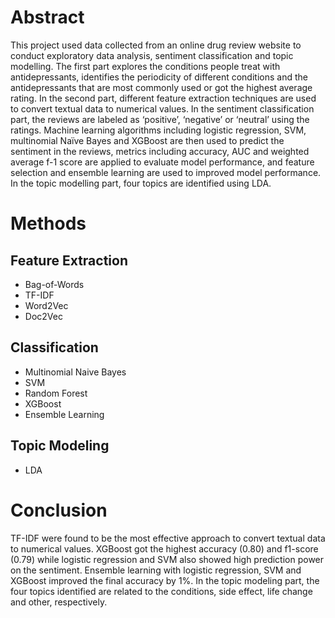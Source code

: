 # Abstract
This project used data collected from an online drug review website to conduct exploratory data analysis, sentiment classification and topic modelling. The first part explores the conditions people treat with antidepressants, identifies the periodicity of different conditions and the antidepressants that are most commonly used or got the highest average rating. In the second part, different feature extraction techniques are used to convert textual data to numerical values. In the sentiment classification part, the reviews are labeled as ‘positive’, ‘negative’ or ‘neutral’ using the ratings. Machine learning algorithms including logistic regression, SVM, multinomial Naïve Bayes and XGBoost are then used to predict the sentiment in the reviews, metrics including accuracy, AUC and weighted average f-1 score are applied to evaluate model performance, and feature selection and ensemble learning are used to improved model performance. In the topic modelling part, four topics are identified using LDA.

# Methods

## Feature Extraction
* Bag-of-Words
* TF-IDF
* Word2Vec
* Doc2Vec

## Classification
* Multinomial Naive Bayes
* SVM
* Random Forest
* XGBoost
* Ensemble Learning

## Topic Modeling
* LDA

# Conclusion
TF-IDF were found to be the most effective approach to convert textual data to numerical values. XGBoost got the highest accuracy (0.80) and f1-score (0.79) while logistic regression and SVM also showed high prediction power on the sentiment. Ensemble learning with logistic regression, SVM and XGBoost improved the final accuracy by 1%. In the topic modeling part, the four topics identified are related to the conditions, side effect, life change and other, respectively.
